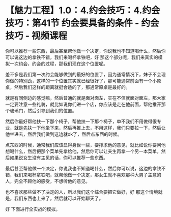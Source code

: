 # 【魅力工程】1.0：4.约会技巧：4.约会技巧：第41节 约会要具备的条件 - 约会技巧 - 视频课程

你可以推荐一些东西，最后甚至帮他做一个决定，你说我也不知道喝什么，然后你可以说这边的拿铁不错，我们来喝杯拿铁吧，好 那这个部分呢，我们来真实的模拟一次约会，约会的过程，那我们现在这个位置呢。

差不多是我们第一次约会能够做到的最好的位置了，因为通常情况下，妹子不会理你做的特别劲，这样的一个位置其实就已经很好了，那可能通常前面有一个小原桌，然后我们这样的距离就挺合适的了，那通常原桌是最好的。

就是有同侧边的感觉嘛，然后普通的就是面对面左，实在不信就面对面左，那大家一定要注意一些礼貌，就比如说你们进一个店，你应该是走在他前面，帮他推开那个玻璃门，然后引导到我们的位置。

然后你最好帮他扶一下那个椅子，帮他扶一下那个椅子，单不我们不用做得很专业，就是先扶一下他坐下来，然后再推上去，不用这样，我们只要拉一下，然后让他坐进去，然后我们做到这边就ok了，然后点东西的时候。

点东西的时候，通常我们应该显得身世一些，要掙求他的意见，就比如说你要问他想喝什么，然后把那个菜单先拿给他，然后你可以让夫生再拿一个另一本菜单，然后如果说女生没有主见的话，你可以推荐一些东西。

最后甚至帮他做一个决定，你说我也不知道喝什么，然后你可以说，这边的拿铁不错，我们来喝杯拿铁吧，就帮他做一个决定，那女生就不喜欢那种大男子主意的人，完全不顾他的感受，不想听他的意见。

也不喜欢那些做不了决定的人，所以我们这个综合要把它做好，好 那这个情境就是，我们东西也上来了，然后就可以开始聊天了。

好 下面进行全实战的模拟。